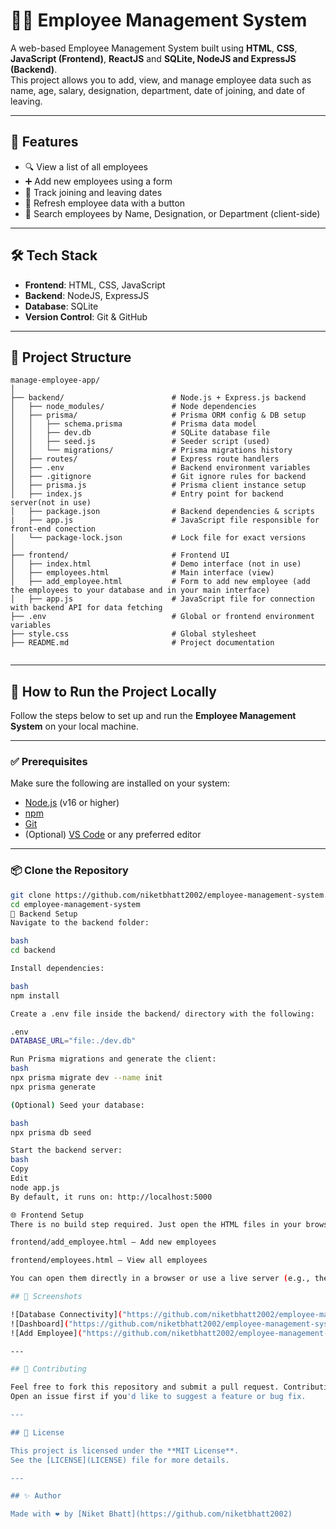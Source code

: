 
# 👩‍💼 Employee Management System

A web-based Employee Management System built using **HTML**, **CSS**, **JavaScript (Frontend)**, **ReactJS** and **SQLite, NodeJS and ExpressJS (Backend)**.  
This project allows you to add, view, and manage employee data such as name, age, salary, designation, department, date of joining, and date of leaving.

---

## 🚀 Features

- 🔍 View a list of all employees  
- ➕ Add new employees using a form  
- 📅 Track joining and leaving dates  
- 🔄 Refresh employee data with a button  
- 🔎 Search employees by Name, Designation, or Department (client-side)  


---

## 🛠 Tech Stack

- **Frontend**: HTML, CSS, JavaScript  
- **Backend**: NodeJS, ExpressJS
- **Database**: SQLite  
- **Version Control**: Git & GitHub  

---

## 📁 Project Structure

```
manage-employee-app/
│
├── backend/                        # Node.js + Express.js backend
│   ├── node_modules/               # Node dependencies
│   ├── prisma/                     # Prisma ORM config & DB setup
│   │   ├── schema.prisma           # Prisma data model
│   │   ├── dev.db                  # SQLite database file
│   │   ├── seed.js                 # Seeder script (used)
│   │   └── migrations/             # Prisma migrations history
│   ├── routes/                     # Express route handlers
│   ├── .env                        # Backend environment variables
│   ├── .gitignore                  # Git ignore rules for backend
│   ├── prisma.js                   # Prisma client instance setup
│   ├── index.js                    # Entry point for backend server(not in use)
│   ├── package.json                # Backend dependencies & scripts
|   ├── app.js                      # JavaScript file responsible for front-end conection
│   └── package-lock.json           # Lock file for exact versions
│
├── frontend/                       # Frontend UI
│   ├── index.html                  # Demo interface (not in use)
│   ├── employees.html              # Main interface (view)
│   ├── add_employee.html           # Form to add new employee (add the employees to your database and in your main interface)
│   ├── app.js                      # JavaScript file for connection with backend API for data fetching
├── .env                            # Global or frontend environment variables
├── style.css                       # Global stylesheet
├── README.md                       # Project documentation


```

---

## 🚀 How to Run the Project Locally

Follow the steps below to set up and run the **Employee Management System** on your local machine.



---

### ✅ Prerequisites

Make sure the following are installed on your system:

- [Node.js](https://nodejs.org/) (v16 or higher)
- [npm](https://www.npmjs.com/)
- [Git](https://git-scm.com/)
- (Optional) [VS Code](https://code.visualstudio.com/) or any preferred editor

---

### 📦 Clone the Repository

```bash
git clone https://github.com/niketbhatt2002/employee-management-system.git
cd employee-management-system
📁 Backend Setup
Navigate to the backend folder:

bash
cd backend

Install dependencies:

bash
npm install

Create a .env file inside the backend/ directory with the following:

.env
DATABASE_URL="file:./dev.db"

Run Prisma migrations and generate the client:
bash
npx prisma migrate dev --name init
npx prisma generate

(Optional) Seed your database:

bash
npx prisma db seed

Start the backend server:
bash
Copy
Edit
node app.js
By default, it runs on: http://localhost:5000

🌐 Frontend Setup
There is no build step required. Just open the HTML files in your browser:

frontend/add_employee.html – Add new employees

frontend/employees.html – View all employees

You can open them directly in a browser or use a live server (e.g., the VS Code Live Server extension).

## 📸 Screenshots

![Database Connectivity]("https://github.com/niketbhatt2002/employee-management-system/blob/main/Screenshot%202025-04-21%20131929.png")
![Dashboard]("https://github.com/niketbhatt2002/employee-management-system/blob/main/Screenshot%202025-04-21%20131957.png")
![Add Employee]("https://github.com/niketbhatt2002/employee-management-system/blob/main/Screenshot%202025-04-21%20131944.png") 

---

## 🤝 Contributing

Feel free to fork this repository and submit a pull request. Contributions are always welcome!  
Open an issue first if you'd like to suggest a feature or bug fix.

---

## 📄 License

This project is licensed under the **MIT License**.  
See the [LICENSE](LICENSE) file for more details.

---

## ✨ Author

Made with ❤️ by [Niket Bhatt](https://github.com/niketbhatt2002)

```

